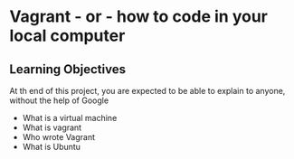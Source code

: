 # Vagrant - or - how to code in your local computer
## Learning Objectives 
 At th end of this project, you are expected to be able to explain to anyone, without the help of Google
* What is a virtual machine
* What is vagrant
* Who wrote Vagrant
* What is Ubuntu


